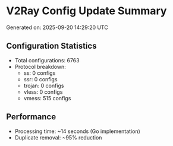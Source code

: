 # V2Ray Config Update Summary
Generated on: 2025-09-20 14:29:20 UTC

## Configuration Statistics
- Total configurations: 6763
- Protocol breakdown:
  - ss: 0 configs
  - ssr: 0 configs
  - trojan: 0 configs
  - vless: 0 configs
  - vmess: 515 configs

## Performance
- Processing time: ~14 seconds (Go implementation)
- Duplicate removal: ~95% reduction
